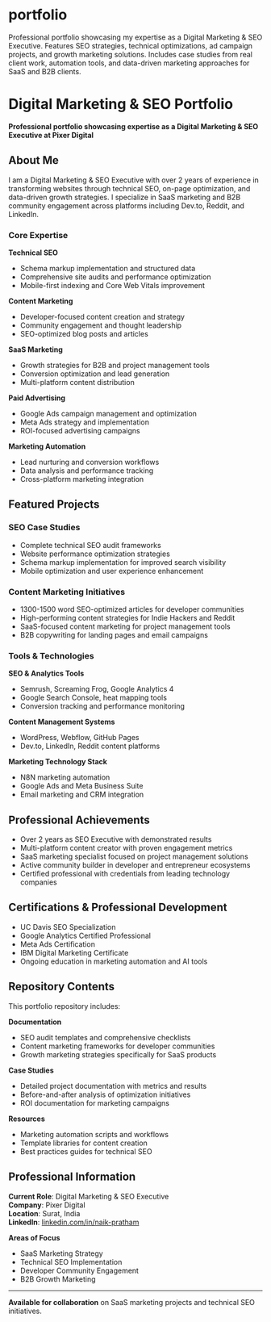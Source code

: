 # portfolio
Professional portfolio showcasing my expertise as a Digital Marketing &amp; SEO Executive. Features SEO strategies, technical optimizations, ad campaign projects, and growth marketing solutions. Includes case studies from real client work, automation tools, and data-driven marketing approaches for SaaS and B2B clients.
# Digital Marketing & SEO Portfolio

**Professional portfolio showcasing expertise as a Digital Marketing & SEO Executive at Pixer Digital**

## About Me

I am a Digital Marketing & SEO Executive with over 2 years of experience in transforming websites through technical SEO, on-page optimization, and data-driven growth strategies. I specialize in SaaS marketing and B2B community engagement across platforms including Dev.to, Reddit, and LinkedIn.

### Core Expertise

**Technical SEO**
- Schema markup implementation and structured data
- Comprehensive site audits and performance optimization  
- Mobile-first indexing and Core Web Vitals improvement

**Content Marketing**
- Developer-focused content creation and strategy
- Community engagement and thought leadership
- SEO-optimized blog posts and articles

**SaaS Marketing**
- Growth strategies for B2B and project management tools
- Conversion optimization and lead generation
- Multi-platform content distribution

**Paid Advertising**
- Google Ads campaign management and optimization
- Meta Ads strategy and implementation
- ROI-focused advertising campaigns

**Marketing Automation**
- Lead nurturing and conversion workflows
- Data analysis and performance tracking
- Cross-platform marketing integration

## Featured Projects

### SEO Case Studies
- Complete technical SEO audit frameworks
- Website performance optimization strategies
- Schema markup implementation for improved search visibility
- Mobile optimization and user experience enhancement

### Content Marketing Initiatives
- 1300-1500 word SEO-optimized articles for developer communities
- High-performing content strategies for Indie Hackers and Reddit
- SaaS-focused content marketing for project management tools
- B2B copywriting for landing pages and email campaigns

### Tools & Technologies

**SEO & Analytics Tools**
- Semrush, Screaming Frog, Google Analytics 4
- Google Search Console, heat mapping tools
- Conversion tracking and performance monitoring

**Content Management Systems**
- WordPress, Webflow, GitHub Pages
- Dev.to, LinkedIn, Reddit content platforms

**Marketing Technology Stack**
- N8N marketing automation
- Google Ads and Meta Business Suite
- Email marketing and CRM integration

## Professional Achievements

- Over 2 years as SEO Executive with demonstrated results
- Multi-platform content creator with proven engagement metrics
- SaaS marketing specialist focused on project management solutions
- Active community builder in developer and entrepreneur ecosystems
- Certified professional with credentials from leading technology companies

## Certifications & Professional Development

- UC Davis SEO Specialization
- Google Analytics Certified Professional
- Meta Ads Certification
- IBM Digital Marketing Certificate
- Ongoing education in marketing automation and AI tools

## Repository Contents

This portfolio repository includes:

**Documentation**
- SEO audit templates and comprehensive checklists
- Content marketing frameworks for developer communities
- Growth marketing strategies specifically for SaaS products

**Case Studies**
- Detailed project documentation with metrics and results
- Before-and-after analysis of optimization initiatives
- ROI documentation for marketing campaigns

**Resources**
- Marketing automation scripts and workflows
- Template libraries for content creation
- Best practices guides for technical SEO

## Professional Information

**Current Role**: Digital Marketing & SEO Executive  
**Company**: Pixer Digital  
**Location**: Surat, India  
**LinkedIn**: [linkedin.com/in/naik-pratham](https://www.linkedin.com/in/naik-pratham/)

**Areas of Focus**
- SaaS Marketing Strategy
- Technical SEO Implementation  
- Developer Community Engagement
- B2B Growth Marketing

---

**Available for collaboration** on SaaS marketing projects and technical SEO initiatives.
